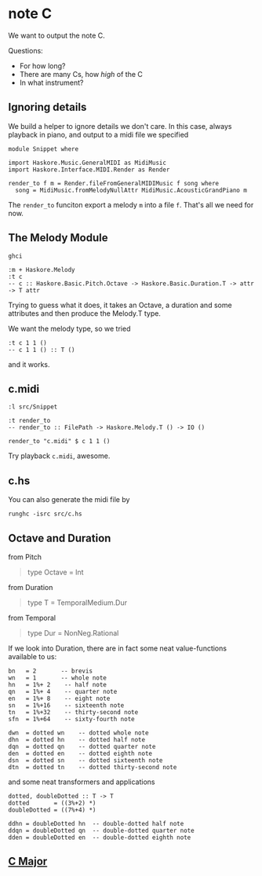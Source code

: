 note C
=======

We want to output the note C.

Questions:

* For how long?
* There are many Cs, how _high_ of the C
* In what instrument?


Ignoring details
-----------------

We build a helper to ignore details we don't care. In this case, always playback in piano, and output to a midi file we specified

	module Snippet where

	import Haskore.Music.GeneralMIDI as MidiMusic
	import Haskore.Interface.MIDI.Render as Render

	render_to f m = Render.fileFromGeneralMIDIMusic f song where
	  song = MidiMusic.fromMelodyNullAttr MidiMusic.AcousticGrandPiano m

The `render_to` funciton export a melody `m` into a file `f`. That's all we need for now.


The Melody Module
------------------

	ghci
	
	:m + Haskore.Melody
	:t c
	-- c :: Haskore.Basic.Pitch.Octave -> Haskore.Basic.Duration.T -> attr -> T attr
	
Trying to guess what it does, it takes an Octave, a duration and some attributes and then produce the Melody.T type.

We want the melody type, so we tried

	:t c 1 1 ()
	-- c 1 1 () :: T ()
	
and it works.


c.midi
-------

	:l src/Snippet
	
	:t render_to
	-- render_to :: FilePath -> Haskore.Melody.T () -> IO ()
	
	render_to "c.midi" $ c 1 1 ()


Try playback `c.midi`, awesome.

c.hs
-----

You can also generate the midi file by

	runghc -isrc src/c.hs
	

Octave and Duration
--------------------

from Pitch

> type Octave = Int

from Duration

> type T = TemporalMedium.Dur

from Temporal

> type Dur = NonNeg.Rational


If we look into Duration, there are in fact some neat value-functions available to us:

	bn   = 2       -- brevis
	wn   = 1       -- whole note
	hn   = 1%+ 2    -- half note
	qn   = 1%+ 4    -- quarter note
	en   = 1%+ 8    -- eight note
	sn   = 1%+16    -- sixteenth note
	tn   = 1%+32    -- thirty-second note
	sfn  = 1%+64    -- sixty-fourth note
	
	dwn  = dotted wn    -- dotted whole note
	dhn  = dotted hn    -- dotted half note
	dqn  = dotted qn    -- dotted quarter note
	den  = dotted en    -- dotted eighth note
	dsn  = dotted sn    -- dotted sixteenth note
	dtn  = dotted tn    -- dotted thirty-second note
	
and some neat transformers and applications

	dotted, doubleDotted :: T -> T
	dotted       = ((3%+2) *)
	doubleDotted = ((7%+4) *)
	
	ddhn = doubleDotted hn  -- double-dotted half note
	ddqn = doubleDotted qn  -- double-dotted quarter note
	dden = doubleDotted en  -- double-dotted eighth note
	
	
## [C Major](c_major.markdown)
